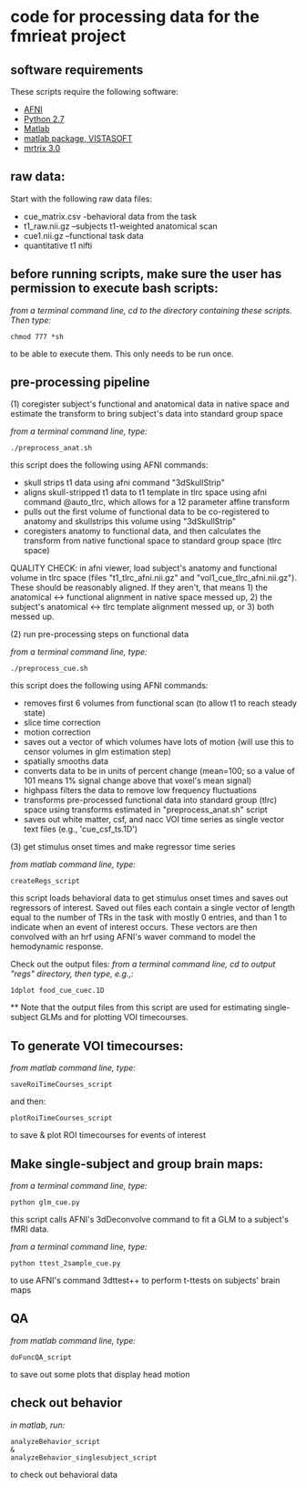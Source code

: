 # code for processing data for the fmrieat project

## software requirements 

These scripts require the following software: 

* [AFNI](https://afni.nimh.nih.gov/)
* [Python 2.7](https://www.python.org/)
* [Matlab](https://www.mathworks.com/products/matlab.html)
* [matlab package, VISTASOFT](https://github.com/vistalab/vistasoft)
* [mrtrix 3.0](http://www.mrtrix.org/)

## raw data: 

Start with the following raw data files:

- cue_matrix.csv -behavioral data from the task
- t1_raw.nii.gz –subjects t1-weighted anatomical scan
- cue1.nii.gz –functional task data
- quantitative t1 nifti 


## before running scripts, make sure the user has permission to execute bash scripts:
<i>from a terminal command line, cd to the directory containing these scripts. Then type:</i> 
```
chmod 777 *sh
```
to be able to execute them. This only needs to be run once. 


## pre-processing pipeline

(1) coregister subject's functional and anatomical data in native space and estimate the transform to bring subject's data into standard group space

<i>from a terminal command line, type:</i> 
```
./preprocess_anat.sh
```
this script does the following using AFNI commands:
* skull strips t1 data using afni command "3dSkullStrip"
* aligns skull-stripped t1 data to t1 template in tlrc space using afni command @auto_tlrc, which allows for a 12 parameter affine transform
* pulls out the first volume of functional data to be co-registered to anatomy and skullstrips this volume using "3dSkullStrip"
* coregisters anatomy to functional data, and then calculates the transform from native functional space to standard group space (tlrc space)

QUALITY CHECK:
in afni viewer, load subject's anatomy and functional volume in tlrc space (files "t1_tlrc_afni.nii.gz" and "vol1_cue_tlrc_afni.nii.gz"). These should be reasonably aligned. If they aren't, that means 1) the anatomical <-> functional alignment in native space messed up, 2) the subject's anatomical <-> tlrc template alignment messed up, or 3) both messed up. 



(2) run pre-processing steps on functional data 

<i>from a terminal command line, type:</i> 
```
./preprocess_cue.sh
```
this script does the following using AFNI commands:
* removes first 6 volumes from functional scan (to allow t1 to reach steady state)
* slice time correction
* motion correction 
* saves out a vector of which volumes have lots of motion (will use this to censor volumes in glm estimation step)
* spatially smooths data 
* converts data to be in units of percent change (mean=100; so a value of 101 means 1% signal change above that voxel's mean signal)
* highpass filters the data to remove low frequency fluctuations
* transforms pre-processed functional data into standard group (tlrc) space using transforms estimated in "preprocess_anat.sh" script
* saves out white matter, csf, and nacc VOI time series as single vector text files (e.g., 'cue_csf_ts.1D') 



(3) get stimulus onset times and make regressor time series 

<i>from matlab command line, type:</i> 
```
createRegs_script
```
this script loads behavioral data to get stimulus onset times and saves out regressors of interest. Saved out files each contain a single vector of length equal to the number of TRs in the task with mostly 0 entries, and than 1 to indicate when an event of interest occurs. These vectors are then convolved with an hrf using AFNI's waver command to model the hemodynamic response. 

Check out the output files: 
<i>from a terminal command line, cd to output "regs" directory, then type, e.g.,:</i> 
```
1dplot food_cue_cuec.1D
```

** Note that the output files from this script are used for estimating single-subject GLMs and for plotting VOI timecourses. 


## To generate VOI timecourses: 
<i>from matlab command line, type:</i> 
```
saveRoiTimeCourses_script
```
and then: 
```
plotRoiTimeCourses_script
```
to save & plot ROI timecourses for events of interest


## Make single-subject and group brain maps: 
<i>from a terminal command line, type:</i>
```
python glm_cue.py
```
this script calls AFNI's 3dDeconvolve command to fit a GLM to a subject's fMRI data. 


<i>from a terminal command line, type:</i>
```
python ttest_2sample_cue.py
```
to use AFNI's command 3dttest++ to perform t-ttests on subjects' brain maps


## QA
<i>from matlab command line, type:</i> 
```
doFuncQA_script
```
to save out some plots that display head motion


## check out behavior
<i>in matlab, run:</i> 
```
analyzeBehavior_script
& 
analyzeBehavior_singlesubject_script
```
to check out behavioral data

